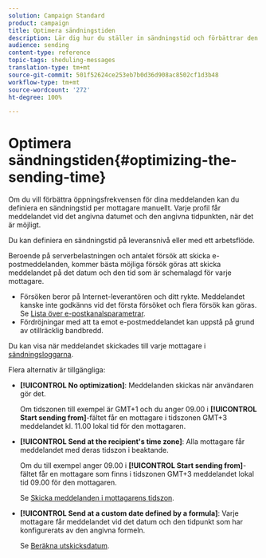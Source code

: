 ```yaml
---
solution: Campaign Standard
product: campaign
title: Optimera sändningstiden
description: Lär dig hur du ställer in sändningstid och förbättrar den öppna frekvensen för meddelanden.
audience: sending
content-type: reference
topic-tags: sheduling-messages
translation-type: tm+mt
source-git-commit: 501f52624ce253eb7b0d36d908ac8502cf1d3b48
workflow-type: tm+mt
source-wordcount: '272'
ht-degree: 100%

---
```



# Optimera sändningstiden{#optimizing-the-sending-time}

Om du vill förbättra öppningsfrekvensen för dina meddelanden kan du definiera en sändningstid per mottagare manuellt. Varje profil får meddelandet vid det angivna datumet och den angivna tidpunkten, när det är möjligt.

Du kan definiera en sändningstid på leveransnivå eller med ett arbetsflöde.

Beroende på serverbelastningen och antalet försök att skicka e-postmeddelanden, kommer bästa möjliga försök göras att skicka meddelandet på det datum och den tid som är schemalagd för varje mottagare.

* Försöken beror på Internet-leverantören och ditt rykte. Meddelandet kanske inte godkänns vid det första försöket och flera försök kan göras. Se [Lista över e-postkanalsparametrar](../../administration/using/configuring-email-channel.md).
* Fördröjningar med att ta emot e-postmeddelandet kan uppstå på grund av otillräcklig bandbredd.

Du kan visa när meddelandet skickades till varje mottagare i [sändningsloggarna](../../sending/using/monitoring-a-delivery.md#sending-logs).

Flera alternativ är tillgängliga:

* **[!UICONTROL No optimization]**: Meddelanden skickas när användaren gör det.

   Om tidszonen till exempel är GMT+1 och du anger 09.00 i **[!UICONTROL Start sending from]**-fältet får en mottagare i tidszonen GMT+3 meddelandet kl. 11.00 lokal tid för den mottagaren.

* **[!UICONTROL Send at the recipient's time zone]**: Alla mottagare får meddelandet med deras tidszon i beaktande.

   Om du till exempel anger 09.00 i **[!UICONTROL Start sending from]**-fältet får en mottagare som finns i tidszonen GMT+3 meddelandet lokal tid 09.00 för den mottagaren.

   Se [Skicka meddelanden i mottagarens tidszon](../../sending/using/sending-messages-at-the-recipient-s-time-zone.md).

* **[!UICONTROL Send at a custom date defined by a formula]**: Varje mottagare får meddelandet vid det datum och den tidpunkt som har konfigurerats av den angivna formeln.

   Se [Beräkna utskicksdatum](../../sending/using/computing-the-sending-date.md).


